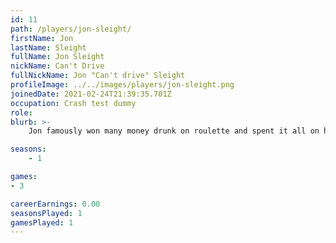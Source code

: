 ```yaml
---
id: 11
path: /players/jon-sleight/
firstName: Jon
lastName: Sleight
fullName: Jon Sleight
nickName: Can't Drive
fullNickName: Jon "Can't drive" Sleight
profileImage: ../../images/players/jon-sleight.png
joinedDate: 2021-02-24T21:39:35.701Z
occupation: Crash test dummy
role: 
blurb: >-
    Jon famously won many money drunk on roulette and spent it all on his house party for the lads the next day, what a ruddy champ. <br /> His biggest tournament win to date is like £20 in real life, he's better in real life. <br /> Likes to crash.

seasons:
    - 1

games:
- 3

careerEarnings: 0.00
seasonsPlayed: 1
gamesPlayed: 1
---
```

